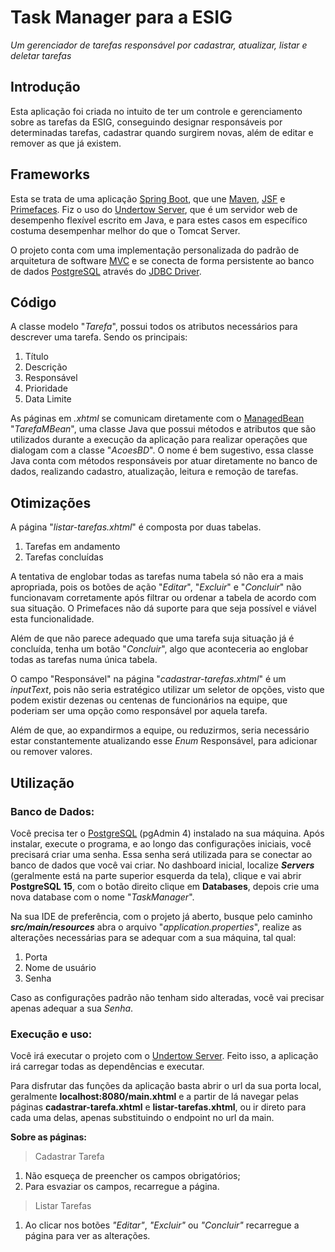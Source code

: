 # Task Manager para a ESIG

_Um gerenciador de tarefas responsável por cadastrar, atualizar, listar e deletar tarefas_

## Introdução

Esta aplicação foi criada no intuito de ter um controle e gerenciamento sobre as tarefas da ESIG, conseguindo designar responsáveis por determinadas tarefas, cadastrar quando surgirem novas, além de editar e remover as que já existem.


## Frameworks

Esta se trata de uma aplicação [Spring Boot](https://spring.io/), que une [Maven](https://maven.apache.org/), [JSF](https://pt.wikipedia.org/wiki/JavaServer_Faces) e [Primefaces](https://www.primefaces.org/). Fiz o uso do [Undertow Server](https://undertow.io/), que é um servidor web de desempenho flexível escrito em Java, e para estes casos em específico costuma desempenhar melhor do que o Tomcat Server.

O projeto conta com uma implementação personalizada do padrão de arquitetura de software [MVC](https://pt.wikipedia.org/wiki/MVC) e se conecta de forma persistente ao banco de dados [PostgreSQL](https://www.postgresql.org/) através do [JDBC Driver](https://jdbc.postgresql.org/).

## Código

A classe modelo "_Tarefa_", possui todos os atributos necessários para descrever uma tarefa. Sendo os principais:
1. Título
2. Descrição
3. Responsável
4. Prioridade
5. Data Limite

As páginas em _.xhtml_ se comunicam diretamente com o [ManagedBean](https://www.devmedia.com.br/introducao-ao-jsf-managed-bean/29390#:~:text=O%20ManagedBean%20funciona%20como%20uma%20classe%20que%20delega%20fun%C3%A7%C3%B5es%20para%20cada%20View.&text=O%20JSF%20(Java%20Server%20Faces,XHTML%20e%20assim%20por%20diante).) "_TarefaMBean_", uma classe Java que possui métodos e atributos que são utilizados durante a execução da aplicação para realizar operações que dialogam com a classe "_AcoesBD_". O nome é bem sugestivo, essa classe Java conta com métodos responsáveis por atuar diretamente no banco de dados, realizando cadastro, atualização, leitura e remoção de tarefas.

## Otimizações

A página "_listar-tarefas.xhtml_" é composta por duas tabelas. 
1. Tarefas em andamento
2. Tarefas concluídas

A tentativa de englobar todas as tarefas numa tabela só não era a mais apropriada, pois os botões de ação "_Editar_", "_Excluir_" e "_Concluir_" não funcionavam corretamente após filtrar ou ordenar a tabela de acordo com sua situação. O Primefaces não dá suporte para que seja possível e viável esta funcionalidade. 

Além de que não parece adequado que uma tarefa suja situação já é concluída, tenha um botão "_Concluir_", algo que aconteceria ao englobar todas as tarefas numa única tabela.

O campo "Responsável" na página "_cadastrar-tarefas.xhtml_" é um *inputText*, pois não seria estratégico utilizar um seletor de opções, visto que podem existir dezenas ou centenas de funcionários na equipe, que poderiam ser uma opção como responsável por aquela tarefa.

Além de que, ao expandirmos a equipe, ou reduzirmos, seria necessário estar constantemente atualizando esse _Enum_ Responsável, para adicionar ou remover valores.

## Utilização

### Banco de Dados:

Você precisa ter o [PostgreSQL](https://www.postgresql.org/) (pgAdmin 4) instalado na sua máquina. Após instalar, execute o programa, e ao longo das configurações iniciais, você precisará criar uma senha. Essa senha será utilizada para se conectar ao banco de dados que você vai criar. No dashboard inicial, localize _**Servers**_ (geralmente está na parte superior esquerda da tela), clique e vai abrir **PostgreSQL 15**, com o botão direito clique em **Databases**, depois crie uma nova database com o nome "_TaskManager_".

Na sua IDE de preferência, com o projeto já aberto, busque pelo caminho _**src/main/resources**_ abra o arquivo "_application.properties_", realize as alterações necessárias para se adequar com a sua máquina, tal qual:
1. Porta
2. Nome de usuário
3. Senha

Caso as configurações padrão não tenham sido alteradas, você vai precisar apenas adequar a sua *Senha*.

### Execução e uso:

Você irá executar o projeto com o [Undertow Server](https://undertow.io/). Feito isso, a aplicação irá carregar todas as dependências e executar.  

Para disfrutar das funções da aplicação basta abrir o url da sua porta local, geralmente **localhost:8080/main.xhtml** e a partir de lá navegar pelas páginas **cadastrar-tarefa.xhtml** e **listar-tarefas.xhtml**, ou ir direto para cada uma delas, apenas substituindo o endpoint no url da main.

**Sobre as páginas:** 
> Cadastrar Tarefa
1. Não esqueça de preencher os campos obrigatórios;
2. Para esvaziar os campos, recarregue a página.

> Listar Tarefas
1. Ao clicar nos botões _"Editar"_, _"Excluir"_ ou _"Concluir"_ recarregue a página para ver as alterações.

